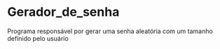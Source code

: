 # Gerador_de_senha
Programa responsável por gerar uma senha aleatória com um tamanho definido pelo usuário

